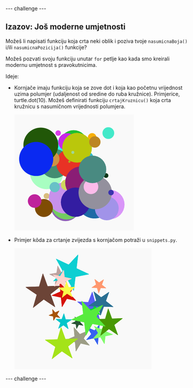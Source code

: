\--- challenge \---

## Izazov: Još moderne umjetnosti

Možeš li napisati funkciju koja crta neki oblik i poziva tvoje `nasumicnaBoja()` i/ili `nasumicnaPozicija()` funkcije?

Možeš pozvati svoju funkciju unutar `for` petlje kao kada smo kreirali modernu umjetnost s pravokutnicima.

Ideje:

- Kornjače imaju funkciju koja se zove dot i koja kao početnu vrijednost uzima polumjer (udaljenost od sredine do ruba kružnice). Primjerice, turtle.dot(10). Možeš definirati funkciju `crtajKruznicu()` koja crta kružnicu s nasumičnom vrijednosti polumjera.
    
    ![screenshot](images/modern-circles.png)

- Primjer kôda za crtanje zvijezda s kornjačom potraži u `snippets.py`.
    
    ![screenshot](images/modern-stars.png)

\--- challenge \---